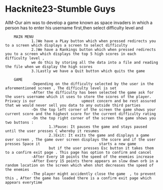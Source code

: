 # Hacknite23-Stumble Guys
AIM-Our aim was to develop a game known as space invaders in which a person has to enter his username first,then select difficulty level and

        MAIN MENU
                1.)We have a PLay button which when pressed redirects you to a screen which displays a screen to select difficulty
                2.)We have a Rankings button which when pressed redirects you to a screen which displays the top 5 high scores in each difficulty level , 
                we do this by storing all the data into a file and reading the file when we display the high scores 
                3.)Lastly we have a Quit button which quits the game
                
        GAME
                -Depending on the difficulty selected by the user in the aforementioned screen , The difficulty level is set
                -After the difficulty has been selected the game ask for the users username which it uses to store the scores of the player. Privacy is our                     upmost concern and be rest assured that we would never sell you data to any outside third parties
                -On the top left corner of the screen the game shows your current score and the highest score for the current difficulty rating
                -On the top right corner of the screen the game shows you two buttons :
                        1.)Pause: It pauses the game and stays paused until the user presses C whereby it resumes
                        2.)Exit: It exits the game and displays a game over screen , The game over screen displays the score and if the user presses Space it                           starts a new game
                        but if the user presses Esc button it takes them to a confirm exit page . This page has option to confirm and cancel
                -After Every 10 points the speed of the enemies increase 
                -After Every 15 points there appears an slow down orb in a random location on the screen which when shot decreases the speed of the enemies
                -The player might accidently close the game  , to prevent this , After the game has loaded there is a confirm exit page which appears everytime  

